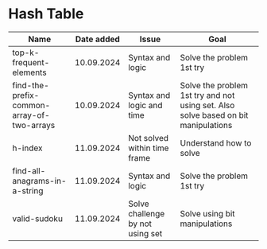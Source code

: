# Hash Table

| Name                                       | Date added | Issue                            | Goal                                                                               |
|--------------------------------------------|------------|----------------------------------|------------------------------------------------------------------------------------|
| top-k-frequent-elements                    | 10.09.2024 | Syntax and logic                 | Solve the problem 1st try                                                          |
| find-the-prefix-common-array-of-two-arrays | 10.09.2024 | Syntax and logic and time        | Solve the problem 1st try and not using set. Also solve based on bit manipulations |
| h-index                                    | 11.09.2024 | Not solved within time frame     | Understand how to solve                                                            |
| find-all-anagrams-in-a-string              | 11.09.2024 | Syntax and logic                 | Solve the problem 1st try                                                          |
| valid-sudoku                               | 11.09.2024 | Solve challenge by not using set | Solve using bit manipulations                                                      |
